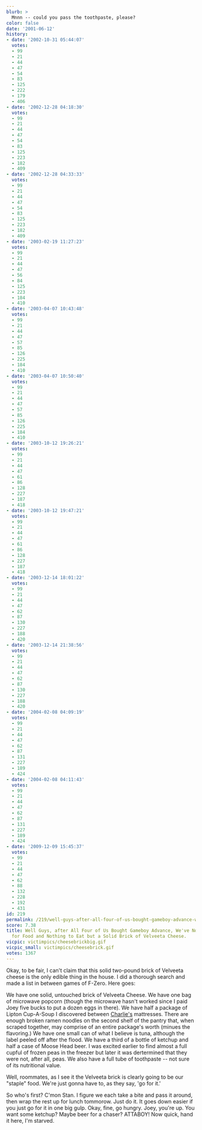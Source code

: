 ```yaml
---
blurb: >
  Mnnn -- could you pass the toothpaste, please?
color: false
date: '2001-06-12'
history:
- date: '2002-10-31 05:44:07'
  votes:
  - 99
  - 21
  - 44
  - 47
  - 54
  - 83
  - 125
  - 222
  - 179
  - 406
- date: '2002-12-28 04:18:30'
  votes:
  - 99
  - 21
  - 44
  - 47
  - 54
  - 83
  - 125
  - 223
  - 182
  - 409
- date: '2002-12-28 04:33:33'
  votes:
  - 99
  - 21
  - 44
  - 47
  - 54
  - 83
  - 125
  - 223
  - 182
  - 409
- date: '2003-02-19 11:27:23'
  votes:
  - 99
  - 21
  - 44
  - 47
  - 56
  - 84
  - 125
  - 223
  - 184
  - 410
- date: '2003-04-07 10:43:48'
  votes:
  - 99
  - 21
  - 44
  - 47
  - 57
  - 85
  - 126
  - 225
  - 184
  - 410
- date: '2003-04-07 10:50:40'
  votes:
  - 99
  - 21
  - 44
  - 47
  - 57
  - 85
  - 126
  - 225
  - 184
  - 410
- date: '2003-10-12 19:26:21'
  votes:
  - 99
  - 21
  - 44
  - 47
  - 61
  - 86
  - 128
  - 227
  - 187
  - 418
- date: '2003-10-12 19:47:21'
  votes:
  - 99
  - 21
  - 44
  - 47
  - 61
  - 86
  - 128
  - 227
  - 187
  - 418
- date: '2003-12-14 18:01:22'
  votes:
  - 99
  - 21
  - 44
  - 47
  - 62
  - 87
  - 130
  - 227
  - 188
  - 420
- date: '2003-12-14 21:38:56'
  votes:
  - 99
  - 21
  - 44
  - 47
  - 62
  - 87
  - 130
  - 227
  - 188
  - 420
- date: '2004-02-08 04:09:19'
  votes:
  - 99
  - 21
  - 44
  - 47
  - 62
  - 87
  - 131
  - 227
  - 189
  - 424
- date: '2004-02-08 04:11:43'
  votes:
  - 99
  - 21
  - 44
  - 47
  - 62
  - 87
  - 131
  - 227
  - 189
  - 424
- date: '2009-12-09 15:45:37'
  votes:
  - 99
  - 21
  - 44
  - 47
  - 62
  - 88
  - 132
  - 228
  - 192
  - 431
id: 219
permalink: /219/well-guys-after-all-four-of-us-bought-gameboy-advance-weve-no-money-left-for-food-and-nothing-to-eat-but-a-solid-brick-of-velveeta-cheese/
score: 7.38
title: Well Guys, after All Four of Us Bought Gameboy Advance, We've No Money Left
  for Food and Nothing to Eat but a Solid Brick of Velveeta Cheese.
vicpic: victimpics/cheesebrickbig.gif
vicpic_small: victimpics/cheesebrick.gif
votes: 1367
---
```


Okay, to be fair, I can't claim that this solid two-pound brick of
Velveeta cheese is the only edible thing in the house. I did a thorough
search and made a list in between games of F-Zero. Here goes:

We have one solid, untouched brick of Velveeta Cheese. We have one bag
of microwave popcorn (though the microwave hasn't worked since I paid
Joey five bucks to put a dozen eggs in there). We have half a package of
Lipton Cup-A-Soup I discovered between [Charlie's](@/victim/207.md)
mattresses. There are enough broken ramen noodles on the second shelf of
the pantry that, when scraped together, may comprise of an entire
package's worth (minues the flavoring.) We have one small can of what I
believe is tuna, although the label peeled off after the flood. We have
a third of a bottle of ketchup and half a case of Moose Head beer. I was
excited earlier to find almost a full cupful of frozen peas in the
freezer but later it was dertermined that they were not, after all,
peas. We also have a full tube of toothpaste -- not sure of its
nutritional value.

Well, roommates, as I see it the Velveeta brick is clearly going to be
our "staple" food. We're just gonna have to, as they say, 'go for it.'

So who's first? C'mon Stan. I figure we each take a bite and pass it
around, then wrap the rest up for lunch tommorow. Just do it. It goes
down easier if you just go for it in one big gulp. Okay, fine, go
hungry. Joey, you're up. You want some ketchup? Maybe beer for a chaser?
ATTABOY! Now quick, hand it here, I'm starved.